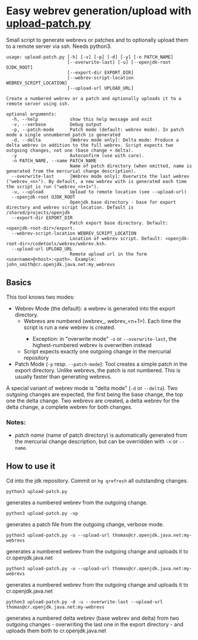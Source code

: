 # Easy webrev generation/upload with [upload-patch.py](upload-patch.py)

Small script to generate webrevs or patches and to optionally upload them to a remote server via ssh. Needs python3.

```
usage: upload-patch.py [-h] [-v] [-p] [-d] [-y] [-n PATCH_NAME]
                       [--overwrite-last] [-u] [--openjdk-root OJDK_ROOT]
                       [--export-dir EXPORT_DIR]
                       [--webrev-script-location WEBREV_SCRIPT_LOCATION]
                       [--upload-url UPLOAD_URL]

Create a numbered webrev or a patch and optionally uploads it to a remote server using ssh.

optional arguments:
  -h, --help            show this help message and exit
  -v, --verbose         Debug output
  -p, --patch-mode      Patch mode (default: webrev mode). In patch mode a single unnumbered patch is generated
  -d, --delta           [Webrev mode only]: Delta mode: Produce a delta webrev in addition to the full webrev. Script expects two outgoing changes, not one (base change + delta).
  -y                    Autoconfirm (use with care).
  -n PATCH_NAME, --name PATCH_NAME
                        Name of patch directory (when omitted, name is generated from the mercurial change description).
  --overwrite-last      [Webrev mode only]: Overwrite the last webrev ("webrev_<n>"). By default, a new webrev with is generated each time the script is run ("webrev_<n+1>").
  -u, --upload          Upload to remote location (see --upload-url)
  --openjdk-root OJDK_ROOT
                        Openjdk base directory - base for export directory and webrev script location. Default is /shared/projects/openjdk
  --export-dir EXPORT_DIR
                        Patch export base directory. Default: <openjdk-root-dir>/export.
  --webrev-script-location WEBREV_SCRIPT_LOCATION
                        Location of webrev script. Default: <openjdk-root-dir>/codetools/webrev/webrev.ksh.
  --upload-url UPLOAD_URL
                        Remote upload url in the form <username>@<host>:<path>. Example: john_smith@cr.openjdk.java.net:my_webrevs
```

## Basics

This tool knows two modes:
- Webrev Mode (the default): a webrev is generated into the export directory.
    - Webrevs are numbered (webrev_<n>, webrev_<n+1>). Each time the script is run a new webrev is created.
        - Exception: in "overwrite mode" `-o` or `--overwrite-last`, the highest-numbered webrev is overwritten instead 
    - Script expects exactly one outgoing change in the mercurial repository
- Patch Mode (`-p` resp. `--patch-mode`): Tool creates a simple patch in the export directory. Unlike webrevs, the patch is not numbered. This is usually faster than generating webrevs.

A special variant of webrev mode is "delta mode" (`-d` or `--delta`). Two outgoing changes are expected, the first being
 the base change, the top one the delta change. Two webrevs are created, a delta webrev for the delta change, a complete
webrev for both changes.

### Notes:

- *patch name* (name of patch directory) is automatically generated from the mercurial change description, but can be overridden with `-n` or `--name`.

## How to use it


Cd into the jdk repository. Commit or `hg qrefresh` all outstanding changes.


```
python3 upload-patch.py
```

  generates a numbered webrev from the outgoing change.

```
python3 upload-patch.py -vp
```

  generates a patch file from the outgoing change, verbose mode.

```
python3 upload-patch.py -u --upload-url thomas@cr.openjdk.java.net:my-webrevs
```

  generates a numbered webrev from the outgoing change and uploads it to cr.openjdk.java.net

```
python3 upload-patch.py -u --upload-url thomas@cr.openjdk.java.net:my-webrevs
```

  generates a numbered webrev from the outgoing change and uploads it to cr.openjdk.java.net

```
python3 upload-patch.py -d -u --overwrite-last --upload-url thomas@cr.openjdk.java.net:my-webrevs
```

  generates a numbered delta webrev (base webrev and delta) from two outgoing changes - overwriting the last one
  in the export directory - and uploads them both to cr.openjdk.java.net



